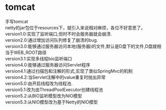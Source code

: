 # tomcat
手写tomcat<br>
netty的jar包位于resources下，就引入来说相对麻烦，各位不好意思了。<br>
version1.0:实现了监听端口,但时不时会服务器就会崩溃.<br>
version2.0:通过增加访问队列修复了崩溃的bug.<br>
version3.0:能够通过服务器访问本地(服务器)的文件,默认是D盘下的文件,D盘就相当于WEB_ROOT路径<br>
version3.1:实现多线程bio监听端口<br>
version4.0:能够通过服务器访问Servlet程序<br>
version4.1:通过扫描包和注解的形式,实现了类似SpringMvc的机制<br>
version4.2:当Servlet注解中的value重复时抛出异常<br>
version5.0:由开启线程改为线程池.<br>
version5.1:改为由ThreadPoolExecutor创建线程池<br>
version5.2:从BIO监听模型改为NIO模型<br>
version5.3:从NIO模型改为基于Netty的NIO模型